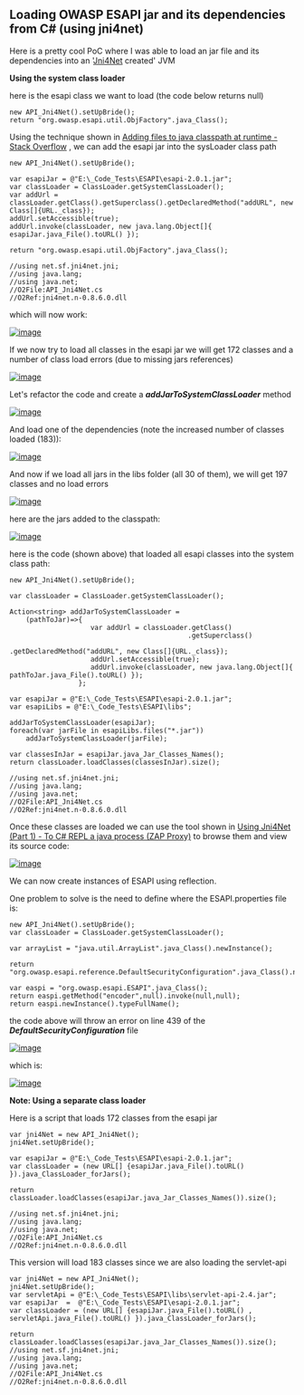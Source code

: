 ##  Loading OWASP ESAPI jar and its dependencies from C# (using jni4net) 

Here is a pretty cool PoC where I was able to load an jar file and its dependencies into an '[Jni4Net](http://jni4net.sourceforge.net/) created' JVM

  
**Using the system class loader**  

here is the esapi class we want to load (the code below returns null)  

    
    new API_Jni4Net().setUpBride();
    return "org.owasp.esapi.util.ObjFactory".java_Class();  

Using the technique shown in [Adding files to java classpath at runtime - Stack Overflow](http://stackoverflow.com/questions/1010919/adding-files-to-java-classpath-at-runtime) , we can add the esapi jar into the sysLoader class path  

    
    new API_Jni4Net().setUpBride();
    
    var esapiJar = @"E:\_Code_Tests\ESAPI\esapi-2.0.1.jar";  
    var classLoader = ClassLoader.getSystemClassLoader();  
    var addUrl = classLoader.getClass().getSuperclass().getDeclaredMethod("addURL", new Class[]{URL._class});  
    addUrl.setAccessible(true);  
    addUrl.invoke(classLoader, new java.lang.Object[]{ esapiJar.java_File().toURL() });
    
    return "org.owasp.esapi.util.ObjFactory".java_Class();
    
    //using net.sf.jni4net.jni;  
    //using java.lang;  
    //using java.net;  
    //O2File:API_Jni4Net.cs  
    //O2Ref:jni4net.n-0.8.6.0.dll  
  
which will now work:

[![image](images/image_thumb1.png)](http://lh4.ggpht.com/-0h2xiNX0wjQ/UTCHoVb2YJI/AAAAAAAAJ_g/jP8WGBWg-nQ/s1600-h/image%25255B2%25255D.png)

If we now try to load all classes in the esapi jar we will get 172 classes and a number of class load errors (due to missing jars references)

[![image](images/image_thumb_25255B1_25255D.png)](http://lh3.ggpht.com/-0CxWcThrLcs/UTCHqqX0_ZI/AAAAAAAAJ_w/0nXjmORdrFA/s1600-h/image%25255B5%25255D.png)

Let's refactor the code and create a **_addJarToSystemClassLoader_** method

[![image](images/image_thumb_25255B2_25255D.png)](http://lh4.ggpht.com/-aG0tJK4SQ9g/UTCHsc4Sp9I/AAAAAAAAKAA/IACWQvLNkxg/s1600-h/image%25255B8%25255D.png)

And load one of the dependencies (note the increased number of classes loaded (183)):

[![image](images/image_thumb_25255B3_25255D.png)](http://lh3.ggpht.com/-pFPhb5rrC1E/UTCHuEkeMAI/AAAAAAAAKAM/R_uQBaFhImw/s1600-h/image%25255B11%25255D.png)

And now if we load all jars in the libs folder (all 30 of them), we will get 197 classes and no load errors

[![image](images/image_thumb_25255B4_25255D.png)](http://lh3.ggpht.com/-w3wkLpJfQKI/UTCHvxFPyUI/AAAAAAAAKAg/o9ATxwXF2sA/s1600-h/image%25255B14%25255D.png)

here are the jars added to the classpath:

[![image](images/image_thumb_25255B5_25255D.png)](http://lh3.ggpht.com/-ea8jge_G9c4/UTCHxxUvydI/AAAAAAAAKAs/CBUPcqzfs78/s1600-h/image%25255B17%25255D.png)

here is the code (shown above) that loaded all esapi classes into the system class path:
    
    new API_Jni4Net().setUpBride();

    var classLoader = ClassLoader.getSystemClassLoader();

    Action<string> addJarToSystemClassLoader =   
        (pathToJar)=>{   
                        var addUrl = classLoader.getClass()  
                                                .getSuperclass()  
                                                .getDeclaredMethod("addURL", new Class[]{URL._class});  
                        addUrl.setAccessible(true);  
                        addUrl.invoke(classLoader, new java.lang.Object[]{ pathToJar.java_File().toURL() });   
                     };

    var esapiJar = @"E:\_Code_Tests\ESAPI\esapi-2.0.1.jar";  
    var esapiLibs = @"E:\_Code_Tests\ESAPI\libs";

    addJarToSystemClassLoader(esapiJar);  
    foreach(var jarFile in esapiLibs.files("*.jar"))  
        addJarToSystemClassLoader(jarFile);

    var classesInJar = esapiJar.java_Jar_Classes_Names();  
    return classLoader.loadClasses(classesInJar).size();

    //using net.sf.jni4net.jni;  
    //using java.lang;  
    //using java.net;  
    //O2File:API_Jni4Net.cs  
    //O2Ref:jni4net.n-0.8.6.0.dll  
  
Once these classes are loaded we can use the tool shown in [Using Jni4Net (Part 1) - To C# REPL a java process (ZAP Proxy)](http://blog.diniscruz.com/2012/11/using-jni4net-part-1-to-c-repl-java.html)  to browse them and view its source code:

[![image](images/image_thumb_25255B6_25255D.png)](http://lh6.ggpht.com/-v0gVDQy2nOc/UTCHz6J2q1I/AAAAAAAAKBA/Wo5mqoi7MP4/s1600-h/image%25255B20%25255D.png)

We can now create instances of ESAPI using reflection.

One problem to solve is the need to define where the ESAPI.properties file is:
    
    new API_Jni4Net().setUpBride();
    var classLoader = ClassLoader.getSystemClassLoader();
    
    var arrayList = "java.util.ArrayList".java_Class().newInstance();
    
    return "org.owasp.esapi.reference.DefaultSecurityConfiguration".java_Class().newInstance();
    
    var easpi = "org.owasp.esapi.ESAPI".java_Class();  
    return easpi.getMethod("encoder",null).invoke(null,null);  
    return easpi.newInstance().typeFullName();  
  
the code above will throw an error on line 439 of the **_DefaultSecurityConfiguration_** file

[![image](images/image_thumb_25255B7_25255D.png)](http://lh3.ggpht.com/-UJfJWhPePzk/UTCH14Z3B-I/AAAAAAAAKBM/9pYzkFf-KoQ/s1600-h/image%25255B23%25255D.png)

which is:

[![image](images/image_thumb_25255B8_25255D.png)](http://lh4.ggpht.com/-lLoxB3qGHO0/UTCH3kVha1I/AAAAAAAAKBc/4I-RRhc-3Mc/s1600-h/image%25255B26%25255D.png)

  
**Note: Using a separate class loader**

Here is a script that loads 172 classes from the esapi jar  

    
    var jni4Net = new API_Jni4Net();  
    jni4Net.setUpBride();
    
    var esapiJar = @"E:\_Code_Tests\ESAPI\esapi-2.0.1.jar";   
    var classLoader = (new URL[] {esapiJar.java_File().toURL() }).java_ClassLoader_forJars();
    
    return classLoader.loadClasses(esapiJar.java_Jar_Classes_Names()).size();
    
    //using net.sf.jni4net.jni;  
    //using java.lang;  
    //using java.net;  
    //O2File:API_Jni4Net.cs  
    //O2Ref:jni4net.n-0.8.6.0.dll  

This version will load 183 classes since we are also loading the servlet-api  

    
    var jni4Net = new API_Jni4Net();  
    jni4Net.setUpBride();  
    var servletApi = @"E:\_Code_Tests\ESAPI\libs\servlet-api-2.4.jar";  
    var esapiJar  =  @"E:\_Code_Tests\ESAPI\esapi-2.0.1.jar";   
    var classLoader = (new URL[] {esapiJar.java_File().toURL() , servletApi.java_File().toURL() }).java_ClassLoader_forJars();

    return classLoader.loadClasses(esapiJar.java_Jar_Classes_Names()).size();  
    //using net.sf.jni4net.jni;  
    //using java.lang;  
    //using java.net;  
    //O2File:API_Jni4Net.cs  
    //O2Ref:jni4net.n-0.8.6.0.dll  

